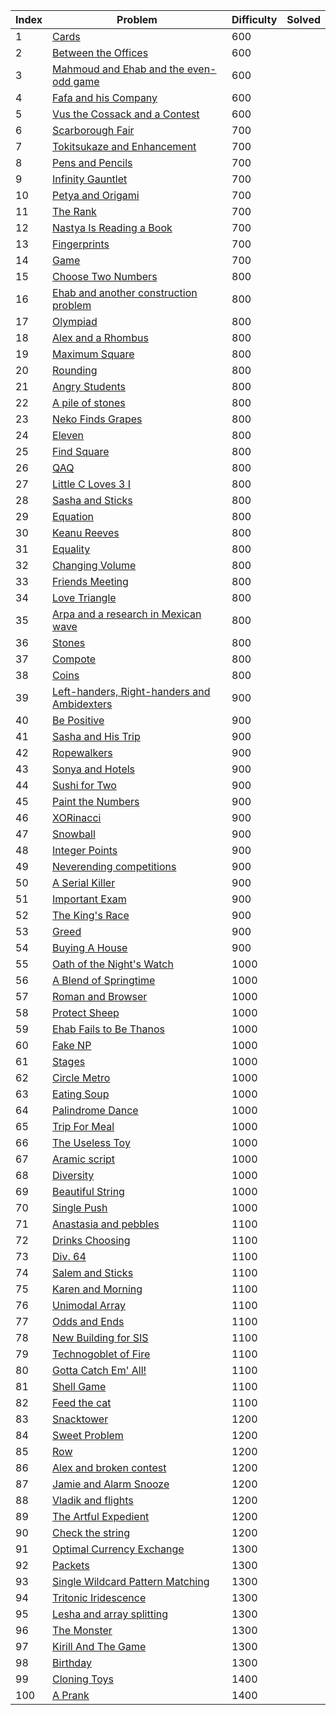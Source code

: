 | Index | Problem                                                                                        | Difficulty | Solved |
|-------|------------------------------------------------------------------------------------------------|------------|--------|
| 1     | [Cards](https://codeforces.com/problemset/problem/1220/A)                                      | 600        |        |
| 2     | [Between the Offices](https://codeforces.com/problemset/problem/867/A)                         | 600        |        |
| 3     | [Mahmoud and Ehab and the even-odd game](https://codeforces.com/problemset/problem/959/A)      | 600        |        |
| 4     | [Fafa and his Company](https://codeforces.com/problemset/problem/935/A)                        | 600        |        |
| 5     | [Vus the Cossack and a Contest](https://codeforces.com/problemset/problem/1186/A)              | 600        |        |
| 6     | [Scarborough Fair](https://codeforces.com/problemset/problem/897/A)                            | 700        |        |
| 7     | [Tokitsukaze and Enhancement](https://codeforces.com/problemset/problem/1191/A)                | 700        |        |
| 8     | [Pens and Pencils](https://codeforces.com/problemset/problem/1244/A)                           | 700        |        |
| 9     | [Infinity Gauntlet](https://codeforces.com/problemset/problem/987/A)                           | 700        |        |
| 10    | [Petya and Origami](https://codeforces.com/problemset/problem/1080/A)                          | 700        |        |
| 11    | [The Rank](https://codeforces.com/problemset/problem/1017/A)                                   | 700        |        |
| 12    | [Nastya Is Reading a Book](https://codeforces.com/problemset/problem/1136/A)                   | 700        |        |
| 13    | [Fingerprints](https://codeforces.com/problemset/problem/994/A)                                | 700        |        |
| 14    | [Game](https://codeforces.com/problemset/problem/984/A)                                        | 700        |        |
| 15    | [Choose Two Numbers](https://codeforces.com/problemset/problem/1206/A)                         | 800        |        |
| 16    | [Ehab and another construction problem](https://codeforces.com/problemset/problem/1088/A)      | 800        |        |
| 17    | [Olympiad](https://codeforces.com/problemset/problem/937/A)                                    | 800        |        |
| 18    | [Alex and a Rhombus](https://codeforces.com/problemset/problem/1180/A)                         | 800        |        |
| 19    | [Maximum Square](https://codeforces.com/problemset/problem/1243/A)                             | 800        |        |
| 20    | [Rounding](https://codeforces.com/problemset/problem/898/A)                                    | 800        |        |
| 21    | [Angry Students](https://codeforces.com/problemset/problem/1287/A)                             | 800        |        |
| 22    | [A pile of stones](https://codeforces.com/problemset/problem/1159/A)                           | 800        |        |
| 23    | [Neko Finds Grapes](https://codeforces.com/problemset/problem/1152/A)                          | 800        |        |
| 24    | [Eleven](https://codeforces.com/problemset/problem/918/A)                                      | 800        |        |
| 25    | [Find Square](https://codeforces.com/problemset/problem/1028/A)                                | 800        |        |
| 26    | [QAQ](https://codeforces.com/problemset/problem/894/A)                                         | 800        |        |
| 27    | [Little C Loves 3 I](https://codeforces.com/problemset/problem/1047/A)                         | 800        |        |
| 28    | [Sasha and Sticks](https://codeforces.com/problemset/problem/832/A)                            | 800        |        |
| 29    | [Equation](https://codeforces.com/problemset/problem/1269/A)                                   | 800        |        |
| 30    | [Keanu Reeves](https://codeforces.com/problemset/problem/1189/A)                               | 800        |        |
| 31    | [Equality](https://codeforces.com/problemset/problem/1038/A)                                   | 800        |        |
| 32    | [Changing Volume](https://codeforces.com/problemset/problem/1255/A)                            | 800        |        |
| 33    | [Friends Meeting](https://codeforces.com/problemset/problem/931/A)                             | 800        |        |
| 34    | [Love Triangle](https://codeforces.com/problemset/problem/939/A)                               | 800        |        |
| 35    | [Arpa and a research in Mexican wave](https://codeforces.com/problemset/problem/851/A)         | 800        |        |
| 36    | [Stones](https://codeforces.com/problemset/problem/1236/A)                                     | 800        |        |
| 37    | [Compote](https://codeforces.com/problemset/problem/746/A)                                     | 800        |        |
| 38    | [Coins](https://codeforces.com/problemset/problem/1061/A)                                      | 800        |        |
| 39    | [Left-handers, Right-handers and Ambidexters](https://codeforces.com/problemset/problem/950/A) | 900        |        |
| 40    | [Be Positive](https://codeforces.com/problemset/problem/1130/A)                                | 900        |        |
| 41    | [Sasha and His Trip](https://codeforces.com/problemset/problem/1113/A)                         | 900        |        |
| 42    | [Ropewalkers](https://codeforces.com/problemset/problem/1185/A)                                | 900        |        |
| 43    | [Sonya and Hotels](https://codeforces.com/problemset/problem/1004/A)                           | 900        |        |
| 44    | [Sushi for Two](https://codeforces.com/problemset/problem/1138/A)                              | 900        |        |
| 45    | [Paint the Numbers](https://codeforces.com/problemset/problem/1209/A)                          | 900        |        |
| 46    | [XORinacci](https://codeforces.com/problemset/problem/1208/A)                                  | 900        |        |
| 47    | [Snowball](https://codeforces.com/problemset/problem/1099/A)                                   | 900        |        |
| 48    | [Integer Points](https://codeforces.com/problemset/problem/1248/A)                             | 900        |        |
| 49    | [Neverending competitions](https://codeforces.com/problemset/problem/765/A)                    | 900        |        |
| 50    | [A Serial Killer](https://codeforces.com/problemset/problem/776/A)                             | 900        |        |
| 51    | [Important Exam](https://codeforces.com/problemset/problem/1201/A)                             | 900        |        |
| 52    | [The King's Race](https://codeforces.com/problemset/problem/1075/A)                            | 900        |        |
| 53    | [Greed](https://codeforces.com/problemset/problem/892/A)                                       | 900        |        |
| 54    | [Buying A House](https://codeforces.com/problemset/problem/796/A)                              | 900        |        |
| 55    | [Oath of the Night's Watch](https://codeforces.com/problemset/problem/768/A)                   | 1000       |        |
| 56    | [A Blend of Springtime](https://codeforces.com/problemset/problem/989/A)                       | 1000       |        |
| 57    | [Roman and Browser](https://codeforces.com/problemset/problem/1100/A)                          | 1000       |        |
| 58    | [Protect Sheep](https://codeforces.com/problemset/problem/948/A)                               | 1000       |        |
| 59    | [Ehab Fails to Be Thanos](https://codeforces.com/problemset/problem/1174/A)                    | 1000       |        |
| 60    | [Fake NP](https://codeforces.com/problemset/problem/805/A)                                     | 1000       |        |
| 61    | [Stages](https://codeforces.com/problemset/problem/1011/A)                                     | 1000       |        |
| 62    | [Circle Metro](https://codeforces.com/problemset/problem/1169/A)                               | 1000       |        |
| 63    | [Eating Soup](https://codeforces.com/problemset/problem/1163/A)                                | 1000       |        |
| 64    | [Palindrome Dance](https://codeforces.com/problemset/problem/1040/A)                           | 1000       |        |
| 65    | [Trip For Meal](https://codeforces.com/problemset/problem/876/A)                               | 1000       |        |
| 66    | [The Useless Toy](https://codeforces.com/problemset/problem/834/A)                             | 1000       |        |
| 67    | [Aramic script](https://codeforces.com/problemset/problem/975/A)                               | 1000       |        |
| 68    | [Diversity](https://codeforces.com/problemset/problem/844/A)                                   | 1000       |        |
| 69    | [Beautiful String](https://codeforces.com/problemset/problem/1265/A)                           | 1000       |        |
| 70    | [Single Push](https://codeforces.com/problemset/problem/1253/A)                                | 1000       |        |
| 71    | [Anastasia and pebbles](https://codeforces.com/problemset/problem/789/A)                       | 1100       |        |
| 72    | [Drinks Choosing](https://codeforces.com/problemset/problem/1195/A)                            | 1100       |        |
| 73    | [Div. 64](https://codeforces.com/problemset/problem/887/A)                                     | 1100       |        |
| 74    | [Salem and Sticks ](https://codeforces.com/problemset/problem/1105/A)                          | 1100       |        |
| 75    | [Karen and Morning](https://codeforces.com/problemset/problem/816/A)                           | 1100       |        |
| 76    | [Unimodal Array](https://codeforces.com/problemset/problem/831/A)                              | 1100       |        |
| 77    | [Odds and Ends](https://codeforces.com/problemset/problem/849/A)                               | 1100       |        |
| 78    | [New Building for SIS](https://codeforces.com/problemset/problem/1020/A)                       | 1100       |        |
| 79    | [Technogoblet of Fire](https://codeforces.com/problemset/problem/1121/A)                       | 1100       |        |
| 80    | [Gotta Catch Em' All!](https://codeforces.com/problemset/problem/757/A)                        | 1100       |        |
| 81    | [Shell Game](https://codeforces.com/problemset/problem/777/A)                                  | 1100       |        |
| 82    | [Feed the cat](https://codeforces.com/problemset/problem/955/A)                                | 1100       |        |
| 83    | [Snacktower](https://codeforces.com/problemset/problem/767/A)                                  | 1200       |        |
| 84    | [Sweet Problem](https://codeforces.com/problemset/problem/1263/A)                              | 1200       |        |
| 85    | [Row](https://codeforces.com/problemset/problem/982/A)                                         | 1200       |        |
| 86    | [Alex and broken contest](https://codeforces.com/problemset/problem/877/A)                     | 1200       |        |
| 87    | [Jamie and Alarm Snooze](https://codeforces.com/problemset/problem/916/A)                      | 1200       |        |
| 88    | [Vladik and flights](https://codeforces.com/problemset/problem/743/A)                          | 1200       |        |
| 89    | [The Artful Expedient](https://codeforces.com/problemset/problem/869/A)                        | 1200       |        |
| 90    | [Check the string](https://codeforces.com/problemset/problem/960/A)                            | 1200       |        |
| 91    | [Optimal Currency Exchange](https://codeforces.com/problemset/problem/1214/A)                  | 1300       |        |
| 92    | [Packets](https://codeforces.com/problemset/problem/1037/A)                                    | 1300       |        |
| 93    | [Single Wildcard Pattern Matching](https://codeforces.com/problemset/problem/1023/A)           | 1300       |        |
| 94    | [Tritonic Iridescence](https://codeforces.com/problemset/problem/957/A)                        | 1300       |        |
| 95    | [Lesha and array splitting](https://codeforces.com/problemset/problem/754/A)                   | 1300       |        |
| 96    | [The Monster](https://codeforces.com/problemset/problem/787/A)                                 | 1300       |        |
| 97    | [Kirill And The Game](https://codeforces.com/problemset/problem/842/A)                         | 1300       |        |
| 98    | [Birthday](https://codeforces.com/problemset/problem/1068/A)                                   | 1300       |        |
| 99    | [Cloning Toys](https://codeforces.com/problemset/problem/922/A)                                | 1400       |        |
| 100   | [A Prank](https://codeforces.com/problemset/problem/1062/A)                                    | 1400       |        |
